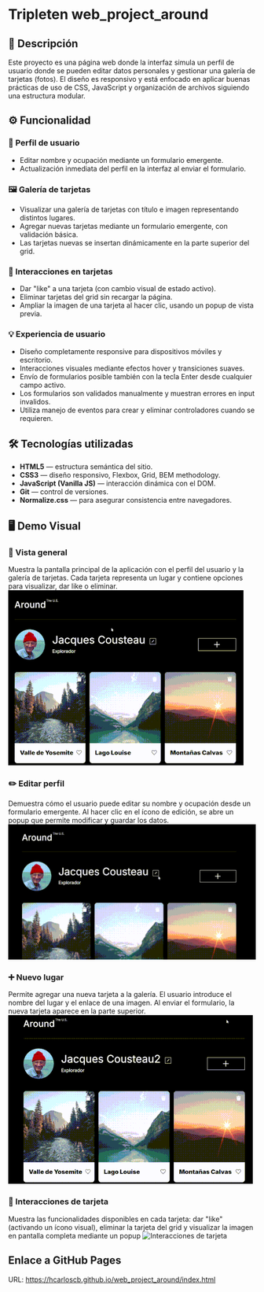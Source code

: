 # Tripleten web_project_around

## 📄 Descripción

Este proyecto es una página web donde la interfaz simula un perfil de usuario donde se pueden editar datos personales y gestionar una galería de tarjetas (fotos). El diseño es responsivo y está enfocado en aplicar buenas prácticas de uso de CSS, JavaScript y organización de archivos siguiendo una estructura modular.

## ⚙️ Funcionalidad

### 👤 Perfil de usuario

- Editar nombre y ocupación mediante un formulario emergente.
- Actualización inmediata del perfil en la interfaz al enviar el formulario.

### 🖼️ Galería de tarjetas

- Visualizar una galería de tarjetas con título e imagen representando distintos lugares.
- Agregar nuevas tarjetas mediante un formulario emergente, con validación básica.
- Las tarjetas nuevas se insertan dinámicamente en la parte superior del grid.

### 💬 Interacciones en tarjetas

- Dar "like" a una tarjeta (con cambio visual de estado activo).
- Eliminar tarjetas del grid sin recargar la página.
- Ampliar la imagen de una tarjeta al hacer clic, usando un popup de vista previa.

### 💡 Experiencia de usuario

- Diseño completamente responsive para dispositivos móviles y escritorio.
- Interacciones visuales mediante efectos hover y transiciones suaves.
- Envío de formularios posible también con la tecla Enter desde cualquier campo activo.
- Los formularios son validados manualmente y muestran errores en input invalidos.
- Utiliza manejo de eventos para crear y eliminar controladores cuando se requieren.

## 🛠️ Tecnologías utilizadas

- **HTML5** — estructura semántica del sitio.
- **CSS3** — diseño responsivo, Flexbox, Grid, BEM methodology.
- **JavaScript (Vanilla JS)** — interacción dinámica con el DOM.
- **Git** — control de versiones.
- **Normalize.css** — para asegurar consistencia entre navegadores.

## 🖥️ Demo Visual

### 📄 Vista general

Muestra la pantalla principal de la aplicación con el perfil del usuario y la galería de tarjetas. Cada tarjeta representa un lugar y contiene opciones para visualizar, dar like o eliminar.
![Vista general](./assets/vista-general.gif)

### ✏️ Editar perfil

Demuestra cómo el usuario puede editar su nombre y ocupación desde un formulario emergente. Al hacer clic en el ícono de edición, se abre un popup que permite modificar y guardar los datos.
![Editar perfil](./assets/editar-perfil.gif)

### ➕ Nuevo lugar

Permite agregar una nueva tarjeta a la galería. El usuario introduce el nombre del lugar y el enlace de una imagen. Al enviar el formulario, la nueva tarjeta aparece en la parte superior.
![Nuevo lugar](./assets/nuevo-lugar.gif)

### 💬 Interacciones de tarjeta

Muestra las funcionalidades disponibles en cada tarjeta: dar "like" (activando un ícono visual), eliminar la tarjeta del grid y visualizar la imagen en pantalla completa mediante un popup
![Interacciones de tarjeta](./assets/interaccion-tarjeta.gif)

## Enlace a GitHub Pages

URL: https://hcarloscb.github.io/web_project_around/index.html
